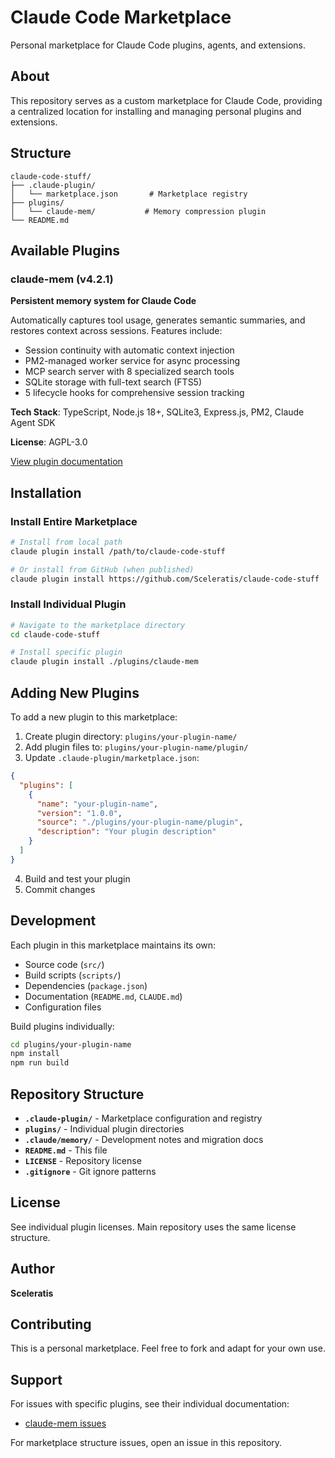 # Claude Code Marketplace

Personal marketplace for Claude Code plugins, agents, and extensions.

## About

This repository serves as a custom marketplace for Claude Code, providing a centralized location for installing and managing personal plugins and extensions.

## Structure

```
claude-code-stuff/
├── .claude-plugin/
│   └── marketplace.json       # Marketplace registry
├── plugins/
│   └── claude-mem/           # Memory compression plugin
└── README.md
```

## Available Plugins

### claude-mem (v4.2.1)

**Persistent memory system for Claude Code**

Automatically captures tool usage, generates semantic summaries, and restores context across sessions. Features include:

- Session continuity with automatic context injection
- PM2-managed worker service for async processing
- MCP search server with 8 specialized search tools
- SQLite storage with full-text search (FTS5)
- 5 lifecycle hooks for comprehensive session tracking

**Tech Stack**: TypeScript, Node.js 18+, SQLite3, Express.js, PM2, Claude Agent SDK

**License**: AGPL-3.0

[View plugin documentation](./plugins/claude-mem/README.md)

## Installation

### Install Entire Marketplace

```bash
# Install from local path
claude plugin install /path/to/claude-code-stuff

# Or install from GitHub (when published)
claude plugin install https://github.com/Sceleratis/claude-code-stuff
```

### Install Individual Plugin

```bash
# Navigate to the marketplace directory
cd claude-code-stuff

# Install specific plugin
claude plugin install ./plugins/claude-mem
```

## Adding New Plugins

To add a new plugin to this marketplace:

1. Create plugin directory: `plugins/your-plugin-name/`
2. Add plugin files to: `plugins/your-plugin-name/plugin/`
3. Update `.claude-plugin/marketplace.json`:

```json
{
  "plugins": [
    {
      "name": "your-plugin-name",
      "version": "1.0.0",
      "source": "./plugins/your-plugin-name/plugin",
      "description": "Your plugin description"
    }
  ]
}
```

4. Build and test your plugin
5. Commit changes

## Development

Each plugin in this marketplace maintains its own:
- Source code (`src/`)
- Build scripts (`scripts/`)
- Dependencies (`package.json`)
- Documentation (`README.md`, `CLAUDE.md`)
- Configuration files

Build plugins individually:

```bash
cd plugins/your-plugin-name
npm install
npm run build
```

## Repository Structure

- **`.claude-plugin/`** - Marketplace configuration and registry
- **`plugins/`** - Individual plugin directories
- **`.claude/memory/`** - Development notes and migration docs
- **`README.md`** - This file
- **`LICENSE`** - Repository license
- **`.gitignore`** - Git ignore patterns

## License

See individual plugin licenses. Main repository uses the same license structure.

## Author

**Sceleratis**

## Contributing

This is a personal marketplace. Feel free to fork and adapt for your own use.

## Support

For issues with specific plugins, see their individual documentation:
- [claude-mem issues](./plugins/claude-mem/README.md)

For marketplace structure issues, open an issue in this repository.
